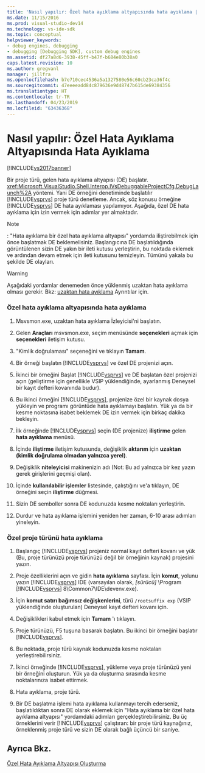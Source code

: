 ```yaml
---
title: 'Nasıl yapılır: Özel hata ayıklama altyapısında hata ayıklama | Microsoft Docs'
ms.date: 11/15/2016
ms.prod: visual-studio-dev14
ms.technology: vs-ide-sdk
ms.topic: conceptual
helpviewer_keywords:
- debug engines, debugging
- debugging [Debugging SDK], custom debug engines
ms.assetid: df27a8d6-3938-45ff-b47f-b684e80b38a0
caps.latest.revision: 10
ms.author: gregvanl
manager: jillfra
ms.openlocfilehash: b7e710cec4536a5a1327580e56c60cb23ca36f4c
ms.sourcegitcommit: 47eeeeadd84c879636e9d48747b615de69384356
ms.translationtype: HT
ms.contentlocale: tr-TR
ms.lasthandoff: 04/23/2019
ms.locfileid: "63436368"
---
```

# <a name="how-to-debug-a-custom-debug-engine"></a>Nasıl yapılır: Özel Hata Ayıklama Altyapısında Hata Ayıklama
[!INCLUDE[vs2017banner](../../includes/vs2017banner.md)]

Bir proje türü, gelen hata ayıklama altyapısı (DE) başlatır. <xref:Microsoft.VisualStudio.Shell.Interop.IVsDebuggableProjectCfg.DebugLaunch%2A> yöntemi. Yani DE örneğini denetiminde başlatılır [!INCLUDE[vsprvs](../../includes/vsprvs-md.md)] proje türü denetleme. Ancak, söz konusu örneğine [!INCLUDE[vsprvs](../../includes/vsprvs-md.md)] DE hata ayıklaması yapılamıyor. Aşağıda, özel DE hata ayıklama için izin vermek için adımlar yer almaktadır.  
  
> [!NOTE]
> :     "Hata ayıklama bir özel hata ayıklama altyapısı" yordamda iliştirebilmek için önce başlatmak DE beklemelisiniz. Başlangıcına DE başlatıldığında görüntülenen sizin DE yakın bir ileti kutusu yerleştirin, bu noktada eklemek ve ardından devam etmek için ileti kutusunu temizleyin. Tümünü yakala bu şekilde DE olayları.  
  
> [!WARNING]
> Aşağıdaki yordamlar denemeden önce yüklenmiş uzaktan hata ayıklama olması gerekir. Bkz: [uzaktan hata ayıklama](../../debugger/remote-debugging.md) Ayrıntılar için.  
  
### <a name="debugging-a-custom-debug-engine"></a>Özel hata ayıklama altyapısında hata ayıklama  
  
1. Msvsmon.exe, uzaktan hata ayıklama İzleyicisi'ni başlatın.  
  
2. Gelen **Araçları** msvsmon.exe, seçim menüsünde **seçenekleri** açmak için **seçenekleri** iletişim kutusu.  
  
3. "Kimlik doğrulaması" seçeneğini ve tıklayın **Tamam**.  
  
4. Bir örneği başlatın [!INCLUDE[vsprvs](../../includes/vsprvs-md.md)] ve özel DE projenizi açın.  
  
5. İkinci bir örneğini Başlat [!INCLUDE[vsprvs](../../includes/vsprvs-md.md)] ve DE başlatan özel projenizi açın (geliştirme için genellikle VSIP yüklendiğinde, ayarlanmış Deneysel bir kayıt defteri kovanında budur).  
  
6. Bu ikinci örneğini [!INCLUDE[vsprvs](../../includes/vsprvs-md.md)], projenize özel bir kaynak dosya yükleyin ve programı görüntüde hata ayıklamayı başlatın. Yük ya da bir kesme noktasına isabet beklemek DE izin vermek için birkaç dakika bekleyin.  
  
7. İlk örneğinde [!INCLUDE[vsprvs](../../includes/vsprvs-md.md)] seçin (DE projenize) **iliştirme** gelen **hata ayıklama** menüsü.  
  
8. İçinde **iliştirme** iletişim kutusunda, değişiklik **aktarım** için **uzaktan (kimlik doğrulama olmadan yalnızca yerel)**.  
  
9. Değişiklik **niteleyicisi** makinenizin adı (Not: Bu ad yalnızca bir kez yazın gerek girişlerini geçmişi olan).  
  
10. İçinde **kullanılabilir işlemler** listesinde, çalıştığını ve'a tıklayın, DE örneğini seçin **iliştirme** düğmesi.  
  
11. Sizin DE semboller sonra DE kodunuzda kesme noktaları yerleştirin.  
  
12. Durdur ve hata ayıklama işlemini yeniden her zaman, 6-10 arası adımları yineleyin.  
  
### <a name="debugging-a-custom-project-type"></a>Özel proje türünü hata ayıklama  
  
1. Başlangıç [!INCLUDE[vsprvs](../../includes/vsprvs-md.md)] projeniz normal kayıt defteri kovanı ve yük (Bu, proje türünüzü proje türünüzü değil bir örneğinin kaynak) projesini yazın.  
  
2. Proje özelliklerini açın ve gidin **hata ayıklama** sayfası. İçin **komut**, yolunu yazın [!INCLUDE[vsprvs](../../includes/vsprvs-md.md)] IDE (varsayılan olarak, *[sürücü]* \Program [!INCLUDE[vsprvs](../../includes/vsprvs-md.md)] 8\Common7\IDE\devenv.exe).  
  
3. İçin **komut satırı bağımsız değişkenlerini**, türü `/rootsuffix exp` (VSIP yüklendiğinde oluşturulan) Deneysel kayıt defteri kovanı için.  
  
4. Değişiklikleri kabul etmek için **Tamam** 'ı tıklayın.  
  
5. Proje türünüzü, F5 tuşuna basarak başlatın. Bu ikinci bir örneğini başlatır [!INCLUDE[vsprvs](../../includes/vsprvs-md.md)].  
  
6. Bu noktada, proje türü kaynak kodunuzda kesme noktaları yerleştirebilirsiniz.  
  
7. İkinci örneğinde [!INCLUDE[vsprvs](../../includes/vsprvs-md.md)], yükleme veya proje türünüzü yeni bir örneğini oluşturun. Yük ya da oluşturma sırasında kesme noktalarınıza isabet ettirmek.  
  
8. Hata ayıklama, proje türü.  
  
9. Bir DE başlatma işlemi hata ayıklama kullanmayı tercih ederseniz, başlatıldıktan sonra DE olarak eklemek için "Hata ayıklama bir özel hata ayıklama altyapısı" yordamdaki adımları gerçekleştirebilirsiniz. Bu üç örneklerini verir [!INCLUDE[vsprvs](../../includes/vsprvs-md.md)] çalıştıran: bir proje türü kaynağınız, örneklenmiş proje türü ve sizin DE olarak bağlı üçüncü bir saniye.  
  
## <a name="see-also"></a>Ayrıca Bkz.  
 [Özel Hata Ayıklama Altyapısı Oluşturma](../../extensibility/debugger/creating-a-custom-debug-engine.md)
